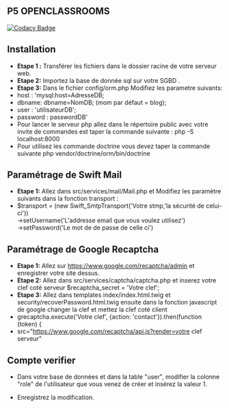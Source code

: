 

## P5 OPENCLASSROOMS

[![Codacy Badge](https://app.codacy.com/project/badge/Grade/35f828e84d514f5e99df7c71662602c7)](https://www.codacy.com/manual/bangix28/Forum-P5-Oc/dashboard?utm_source=github.com&amp;utm_medium=referral&amp;utm_content=bangix28/Forum-P5-Oc&amp;utm_campaign=Badge_Grade)
## 

## Installation

 - **Etape 1 :** Transférer les fichiers dans le dossier racine de votre serveur web.
- **Etape 2:** Importez la base de donnée sql sur votre SGBD .
- **Etape 3:** Dans le fichier config/orm.php Modifiez les parametre suivants:
 -   host : 'mysql:host=AdresseDB;
 -   dbname: dbname=NomDB; (mom par défaut = blog);
 -   user : 'utilisateurDB';
 -   password : passwordDB'
 - Pour lancer le serveur php allez dans le répertoire public avec votre invite de commandes est taper la commande suivante : php -S localhost:8000
 - Pour utilisez les commande doctrine vous devez taper la commande suivante php vendor/doctrine/orm/bin/doctrine  
 
 ##
 ## Paramétrage de Swift Mail
 - **Etape 1:** Allez dans src/services/mail/Mail.php et Modifiez les paramètre suivants dans  la fonction transport :
 - $transport = (new Swift_SmtpTransport('Votre stmp,'la sécurité de celui-ci'))  
 ->setUsername('L'addresse email que vous voulez utilisez')  
 ->setPassword('Le mot de de passe de celle ci')  
 ## Paramétrage de Google Recaptcha
 
 - **Etape 1:** Allez sur https://www.google.com/recaptcha/admin et enregistrer votre site dessus.
 - **Etape 2:** Allez dans src/services/captcha/captcha.php et inserez votre clef coté serveur $recaptcha_secret = 'Votre clef';
 - **Etape 3:** Allez dans templates index/index.html.twig et security/recoverPassword.html.twig ensuite dans la fonction javascript  de google changer la clef et mettez la clef coté client
 -  grecaptcha.execute('Votre clef', {action: 'contact'}).then(function (token) {
 - src="https://www.google.com/recaptcha/api.js?render=votre clef serveur"

 ## Compte verifier 

-   Dans votre base de données et dans la table "user", modifier la colonne "role" de l'utilisateur que vous venez de créer et insérez la valeur 1.
  
-   Enregistrez la modification.
 

 

